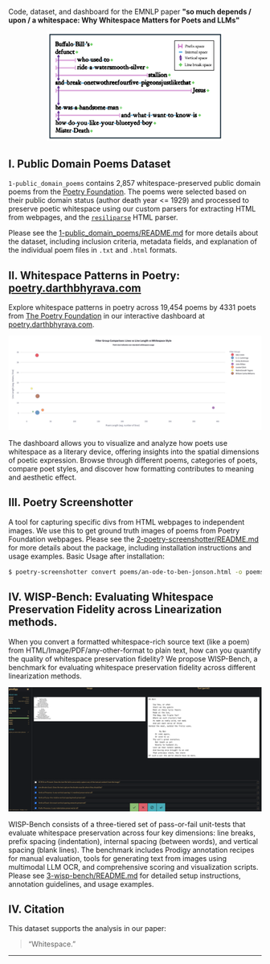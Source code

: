 Code, dataset, and dashboard for the EMNLP paper **"so much depends / upon / a whitespace: Why Whitespace Matters for Poets and LLMs"**  

<p align="center">
    <img src="./assets/cummings-figure.png" alt="Buffalo Bill's, E. E. Cummings" width="350"/>
</p>


## I. Public Domain Poems Dataset

`1-public_domain_poems` contains 2,857 whitespace-preserved public domain poems from the [Poetry Foundation](https://www.poetryfoundation.org/). The poems were selected based on their public domain status (author death year <= 1929) and processed to preserve poetic whitespace using our custom parsers for extracting HTML from webpages, and the [`resiliparse`](https://resiliparse.chatnoir.eu/en/stable/) HTML parser.

Please see the [1-public_domain_poems/README.md](./1-public_domain_poems/README.md) for more details about the dataset, including inclusion criteria, metadata fields, and explanation of the individual poem files in `.txt` and `.html` formats.

## II. Whitespace Patterns in Poetry: [poetry.darthbhyrava.com](https://poetry.darthbhyrava.com)

Explore whitespace patterns in poetry across 19,454 poems by 4331 poets from [The Poetry Foundation](https://www.poetryfoundation.org) in our interactive dashboard at [poetry.darthbhyrava.com](https://poetry.darthbhyrava.com).

<p align="center">
    <img src="./assets/dashboard_snippet.png" alt="Dashboard Screenshot" width="950" />
</p>

The dashboard allows you to visualize and analyze how poets use whitespace as a literary device, offering insights into the spatial dimensions of poetic expression. Browse through different poems, categories of poets, compare poet styles, and discover how formatting contributes to meaning and aesthetic effect.

## III. Poetry Screenshotter

A tool for capturing specific divs from HTML webpages to independent images. We use this to get ground truth images of poems from Poetry Foundation webpages. Please see the [2-poetry-screenshotter/README.md](./2-poetry-screenshotter/README.md) for more details about the package, including installation instructions and usage examples. Basic Usage after installation:

```bash
$ poetry-screenshotter convert poems/an-ode-to-ben-jonson.html -o poems/an-ode-to-ben-jonson.png 
```

## IV. WISP-Bench: Evaluating Whitespace Preservation Fidelity across Linearization methods.

When you convert a formatted whitespace-rich source text (like a poem) from HTML/Image/PDF/any-other-format to plain text, how can you quantify the quality of whitespace preservation fidelity? We propose WISP-Bench, a benchmark for evaluating whitespace preservation fidelity across different linearization methods.

<p align="center">
    <img src="./assets/2wispbench.png" alt="Prodigy Annotation Task 2" width="750"/>
</p>

WISP-Bench consists of a three-tiered set of pass-or-fail unit-tests that evaluate whitespace preservation across four key dimensions: line breaks, prefix spacing (indentation), internal spacing (between words), and vertical spacing (blank lines). The benchmark includes Prodigy annotation recipes for manual evaluation, tools for generating text from images using multimodal LLM OCR, and comprehensive scoring and visualization scripts. Please see [3-wisp-bench/README.md](./3-wisp-bench/README.md) for detailed setup instructions, annotation guidelines, and usage examples.






## IV. Citation

This dataset supports the analysis in our paper:  
> “Whitespace.”

---

